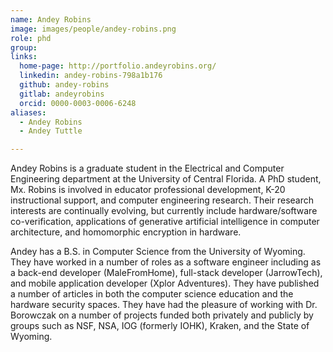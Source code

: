 ```yaml
---
name: Andey Robins
image: images/people/andey-robins.png
role: phd
group: 
links:
  home-page: http://portfolio.andeyrobins.org/
  linkedin: andey-robins-798a1b176
  github: andey-robins
  gitlab: andeyrobins
  orcid: 0000-0003-0006-6248
aliases:
  - Andey Robins
  - Andey Tuttle

---
```


Andey Robins is a graduate student in the Electrical and Computer Engineering department at the University of Central Florida. A PhD student, Mx. Robins is involved in educator professional development, K-20 instructional support, and computer engineering research. Their research interests are continually evolving, but currently include hardware/software co-verification, applications of generative artificial intelligence in computer architecture, and homomorphic encryption in hardware.

Andey has a B.S. in Computer Science from the University of Wyoming. They have worked in a number of roles as a software engineer including as a back-end developer (MaleFromHome), full-stack developer (JarrowTech), and mobile application developer (Xplor Adventures). They have published a number of articles in both the computer science education and the hardware security spaces. They have had the pleasure of working with Dr. Borowczak on a number of projects funded both privately and publicly by groups such as NSF, NSA, IOG (formerly IOHK), Kraken, and the State of Wyoming.

